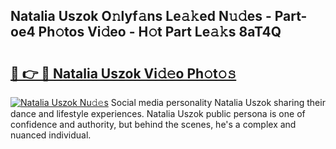 ## Natalia Uszok O𝚗lyf𝚊ns Le𝚊𝚔ed N𝚞𝚍es - Part-oe4 Ph𝚘tos Vi𝚍eo - H𝚘t Part Le𝚊𝚔s 8aT4Q

# <h2><a href="http://hf570c.feru.top/?c=Natalia+Uszok">🔗 👉 🔴 Natalia Uszok Vi𝚍𝚎o Ph𝚘t𝚘𝚜</a></h2>

[![Natalia Uszok Nu𝚍𝚎s](https://i.imgur.com/0TWrTi3.gif)](http://hf570c.feru.top/?c=Natalia+Uszok)
Social media personality Natalia Uszok sharing their dance and lifestyle experiences. Natalia Uszok public persona is one of confidence and authority, but behind the scenes, he's a complex and nuanced individual. 
